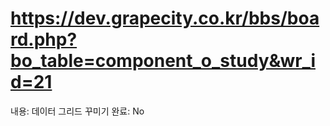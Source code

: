 # https://dev.grapecity.co.kr/bbs/board.php?bo_table=component_o_study&wr_id=21

내용: 데이터 그리드 꾸미기
완료: No